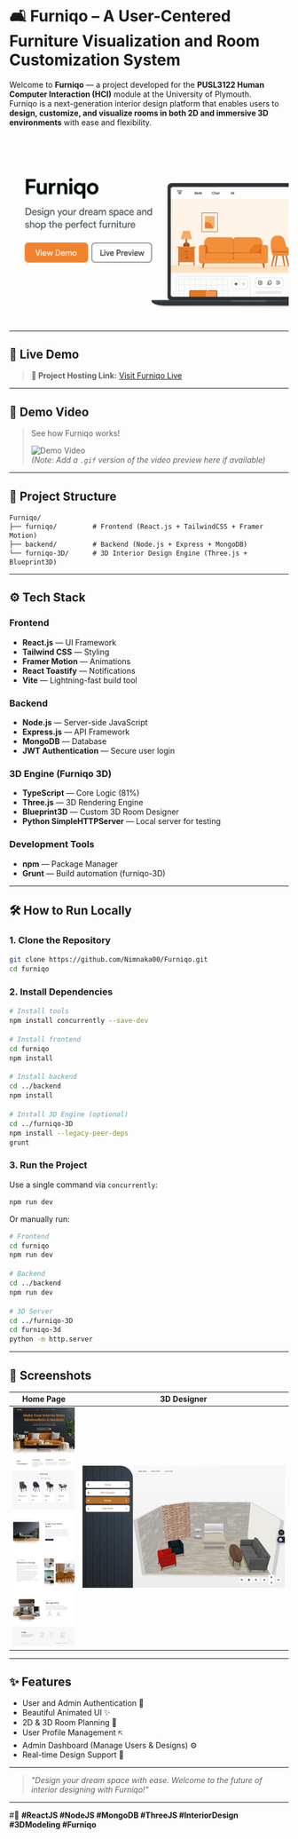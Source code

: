 # 🛋️ Furniqo – A User-Centered Furniture Visualization and Room Customization System

Welcome to **Furniqo** — a project developed for the **PUSL3122 Human Computer Interaction (HCI)** module at the University of Plymouth.  
Furniqo is a next-generation interior design platform that enables users to **design, customize, and visualize rooms in both 2D and immersive 3D environments** with ease and flexibility.

![Furniqo Banner](./assets/banner.png)

---

## 🚀 Live Demo

> **🔗 Project Hosting Link:** [Visit Furniqo Live](https://your-hosting-link.com)

---

## 🎥 Demo Video

> See how Furniqo works!  
>  
> ![Demo Video](https://your-demo-video-link.com/demo-preview.gif)  
> *(Note: Add a `.gif` version of the video preview here if available)*

---

## 📂 Project Structure

```
Furniqo/
├── furniqo/         # Frontend (React.js + TailwindCSS + Framer Motion)
├── backend/         # Backend (Node.js + Express + MongoDB)
└── furniqo-3D/      # 3D Interior Design Engine (Three.js + Blueprint3D)
```

---

## ⚙️ Tech Stack

### Frontend
- **React.js** — UI Framework
- **Tailwind CSS** — Styling
- **Framer Motion** — Animations
- **React Toastify** — Notifications
- **Vite** — Lightning-fast build tool

### Backend
- **Node.js** — Server-side JavaScript
- **Express.js** — API Framework
- **MongoDB** — Database
- **JWT Authentication** — Secure user login

### 3D Engine (Furniqo 3D)
- **TypeScript** — Core Logic (81%)
- **Three.js** — 3D Rendering Engine
- **Blueprint3D** — Custom 3D Room Designer
- **Python SimpleHTTPServer** — Local server for testing

### Development Tools
- **npm** — Package Manager
- **Grunt** — Build automation (furniqo-3D)

---

## 🛠️ How to Run Locally

### 1. Clone the Repository
```bash
git clone https://github.com/Nimnaka00/Furniqo.git
cd furniqo
```

### 2. Install Dependencies
```bash
# Install tools
npm install concurrently --save-dev

# Install frontend
cd furniqo
npm install

# Install backend
cd ../backend
npm install

# Install 3D Engine (optional)
cd ../furniqo-3D
npm install --legacy-peer-deps
grunt
```

### 3. Run the Project

Use a single command via `concurrently`:

```bash
npm run dev
```

Or manually run:
```bash
# Frontend
cd furniqo
npm run dev

# Backend
cd ../backend
npm run dev

# 3D Server
cd ../furniqo-3D
cd furniqo-3d
python -m http.server
```

---

## 📸 Screenshots

| Home Page | 3D Designer |
|:---------:|:-----------:|
| ![Home](./assets/screenshot-home.png) | ![3D](./assets/screenshot-3d.png) |

---

## ✨ Features
- User and Admin Authentication 🔐
- Beautiful Animated UI ✨
- 2D & 3D Room Planning 📐
- User Profile Management 🡤
- Admin Dashboard (Manage Users & Designs) ⚙️
- Real-time Design Support 🏣️

---

> _"Design your dream space with ease. Welcome to the future of interior designing with Furniqo!"_

---

#⃣ **#ReactJS #NodeJS #MongoDB #ThreeJS #InteriorDesign #3DModeling #Furniqo**

